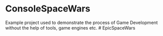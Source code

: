 # ConsoleSpaceWars

Example project used to demonstrate the process of Game Development without the help of tools, game engines etc.
#   E p i c S p a c e W a r s  
 